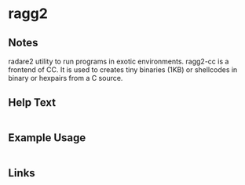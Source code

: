 # ragg2

Notes
-------
radare2 utility to run programs in exotic environments. ragg2-cc is a frontend of CC. 
It is used to creates tiny binaries (1KB) or shellcodes in binary or hexpairs from a C source.


Help Text
-------
```

```

Example Usage
-------


```

```

Links
-------
